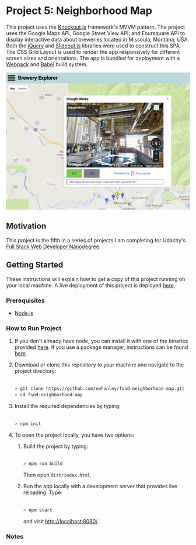 # Project 5: Neighborhood Map

This project uses the [Knockout.js](http://knockoutjs.com/) framework's MVVM pattern. The project uses the Google Maps API, Google Street View API, and Foursquare API to display interactive data about breweries located in Missoula, Montana, USA. Both the [jQuery](https://jquery.com/) and [Slideout.js](https://slideout.js.org/) libraries were used to construct this SPA. The CSS Grid Layout is used to render the app responsively for different screen sizes and orientations. The app is bundled for deployment with a [Webpack](https://webpack.github.io/) and [Babel](https://babeljs.io/) build system.

![Screenshot with Street View panorama and Foursquare details](screenshot.png)

## Motivation

This project is the fifth in a series of projects I am completing for Udacity's [Full Stack Web Developer Nanodegree](https://www.udacity.com/course/full-stack-web-developer-nanodegree--nd004).

## Getting Started

These instructions will explain how to get a copy of this project running on your local machine. A live deployment of this project is deployed [here](https://ewhanley.github.io/fsnd-neighborhood-map/).

### Prerequisites

* [Node.js](https://nodejs.org/en/)

### How to Run Project

1. If you don't already have node, you can install it with one of the binaries provided [here](https://nodejs.org/en/download/). If you use a package manager, instructions can be found [here](https://nodejs.org/en/download/package-manager/).

2. Download or clone this repository to your machine and navigate to the project directory:

    ```bash
  
    > git clone https://github.com/ewhanley/fsnd-neighborhood-map.git
    > cd fsnd-neighborhood-map
    ```
  
3. Install the required dependencies by typing:
 
    ```bash
  
    > npm init
    ```
  
4. To open the project locally, you have two options:

    1. Build the project by typing:
  
        ```bash
    
        > npm run build
        ```
    
        Then open ```dist/index.html```.
  
    2. Run the app locally with a development server that provides live reloading. Type:
  
        ```bash
    
        > npm start
        ```
    
        and visit [http://localhost:8080/](http://localhost:8080/).

### Notes
